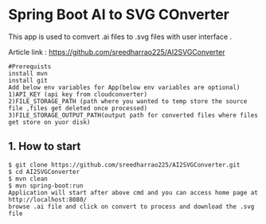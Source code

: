 # Spring Boot AI to SVG COnverter
This app is used to comvert .ai files to .svg files with user interface .

Article link : https://github.com/sreedharrao225/AI2SVGConverter
```
#Prerequists
install mvn
install git
Add below env variables for App(below env variables are optional)
1)API_KEY (api key from cloudconverter)
2)FILE_STORAGE_PATH (path where you wanted to temp store the source file ,files get deleted once processed)
3)FILE_STORAGE_OUTPUT_PATH(output path for converted files where files get store on yuor disk)
```
## 1. How to start
```
$ git clone https://github.com/sreedharrao225/AI2SVGConverter.git
$ cd AI2SVGConverter
$ mvn clean
$ mvn spring-boot:run
Application will start after above cmd and you can access home page at http://localhost:8080/
browse .ai file and click on convert to process and download the .svg file 

```
